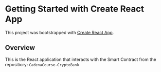 # Getting Started with Create React App

This project was bootstrapped with [Create React App](https://github.com/facebook/create-react-app).

## Overview

This is the React application that interacts with the Smart Contract from the repositiory: `CadenaCourse-CryptoBank`
